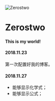 ![Zerostwo](https://img.cdn.zzmath.top/static/images/logp.png)

Zerostwo
===

#### This is my world!

#### 2018.11.23

第一次配置好我的博客。

#### 2018.11.27

- 能够显示化学式；
- 能够显示公式；